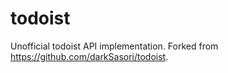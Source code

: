 # todoist

Unofficial todoist API implementation. Forked from https://github.com/darkSasori/todoist.
